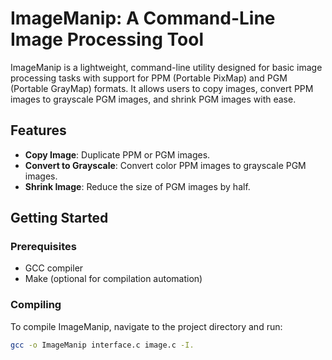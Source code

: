 # ImageManip: A Command-Line Image Processing Tool

ImageManip is a lightweight, command-line utility designed for basic image processing tasks with support for PPM (Portable PixMap) and PGM (Portable GrayMap) formats. It allows users to copy images, convert PPM images to grayscale PGM images, and shrink PGM images with ease.

## Features

- **Copy Image**: Duplicate PPM or PGM images.
- **Convert to Grayscale**: Convert color PPM images to grayscale PGM images.
- **Shrink Image**: Reduce the size of PGM images by half.

## Getting Started

### Prerequisites

- GCC compiler
- Make (optional for compilation automation)

### Compiling

To compile ImageManip, navigate to the project directory and run:

```bash
gcc -o ImageManip interface.c image.c -I.
